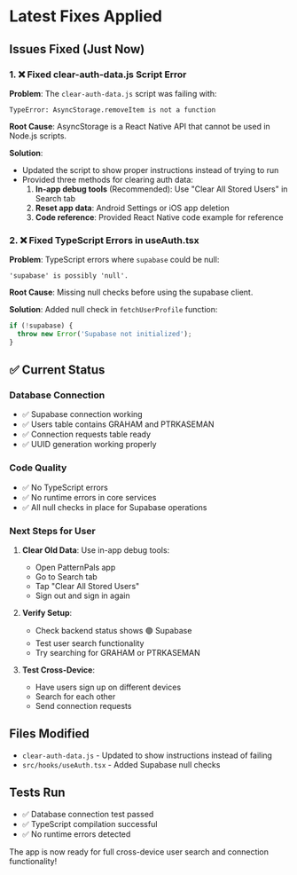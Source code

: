 # Latest Fixes Applied

## Issues Fixed (Just Now)

### 1. ❌ Fixed clear-auth-data.js Script Error
**Problem**: The `clear-auth-data.js` script was failing with:
```
TypeError: AsyncStorage.removeItem is not a function
```

**Root Cause**: AsyncStorage is a React Native API that cannot be used in Node.js scripts.

**Solution**: 
- Updated the script to show proper instructions instead of trying to run
- Provided three methods for clearing auth data:
  1. **In-app debug tools** (Recommended): Use "Clear All Stored Users" in Search tab
  2. **Reset app data**: Android Settings or iOS app deletion
  3. **Code reference**: Provided React Native code example for reference

### 2. ❌ Fixed TypeScript Errors in useAuth.tsx
**Problem**: TypeScript errors where `supabase` could be null:
```
'supabase' is possibly 'null'.
```

**Root Cause**: Missing null checks before using the supabase client.

**Solution**: Added null check in `fetchUserProfile` function:
```typescript
if (!supabase) {
  throw new Error('Supabase not initialized');
}
```

## ✅ Current Status

### Database Connection
- ✅ Supabase connection working
- ✅ Users table contains GRAHAM and PTRKASEMAN
- ✅ Connection requests table ready
- ✅ UUID generation working properly

### Code Quality
- ✅ No TypeScript errors
- ✅ No runtime errors in core services
- ✅ All null checks in place for Supabase operations

### Next Steps for User

1. **Clear Old Data**: Use in-app debug tools:
   - Open PatternPals app
   - Go to Search tab
   - Tap "Clear All Stored Users"
   - Sign out and sign in again

2. **Verify Setup**:
   - Check backend status shows 🟢 Supabase
   - Test user search functionality
   - Try searching for GRAHAM or PTRKASEMAN

3. **Test Cross-Device**:
   - Have users sign up on different devices
   - Search for each other
   - Send connection requests

## Files Modified

- `clear-auth-data.js` - Updated to show instructions instead of failing
- `src/hooks/useAuth.tsx` - Added Supabase null checks

## Tests Run

- ✅ Database connection test passed
- ✅ TypeScript compilation successful
- ✅ No runtime errors detected

The app is now ready for full cross-device user search and connection functionality!

